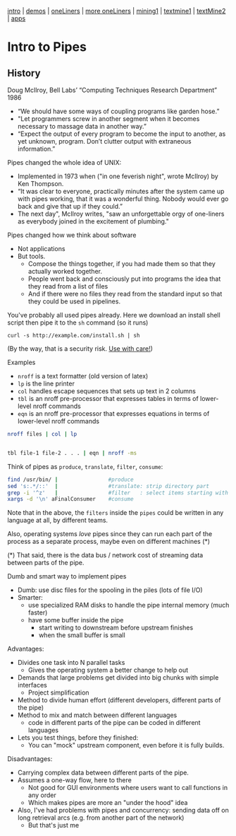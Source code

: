 [intro](/docs/pipes101.md) 
| [demos](/https://swcarpentry.github.io/shell-novice/04-pipefilter/index.html) 
| [oneLiners](/docs/oneliners.md)
| [more oneLiners](https://github.com/onceupon/Bash-Oneliner) 
| [mining1](https://teaching.idallen.com/cst8207/13w/notes/805_data_mining.html)
| [textmine1](https://williamjturkel.net/2013/06/15/basic-text-analysis-with-command-line-tools-in-linux/)
| [textMine2](https://towardsdatascience.com/text-mining-on-the-command-line-8ee88648476f) 
|  [apps](/docs/apps.md)


# Intro to Pipes


## History


Doug McIlroy, Bell Labs’ “Computing Techniques
Research Department” 1986
-   “We should have some ways of coupling programs like garden hose.” 
- "Let programmers screw in another segment when it becomes necessary
to massage data in another way.”
- “Expect the output of
 every program to become the input to another, as yet unknown,
 program. Don’t clutter output with extraneous information.”


Pipes changed the whole idea of UNIX:


- Implemented in 1973 when ("in one feverish night",
wrote McIlroy) by  Ken Thompson.
- “It was clear to everyone, practically minutes after the system
came up with pipes working, that it was a wonderful thing. Nobody
would ever go back and give that up if they could.”
- The next
day", McIlroy writes, "saw an unforgettable orgy of one-liners
as everybody joined in the excitement of plumbing." 


Pipes changed how we think about software


- Not applications
- But tools.
  - Compose the things together, if you
had made them so that they actually worked together. 
  - People went back and consciously put into programs the idea that they read from a list of files 
  -  And  if there were no files they read from the standard input so that they could be used in pipelines.


You've probably all used pipes already. Here we download an install shell script  then pipe it to the `sh` command
(so it runs)


```
curl -s http://example.com/install.sh | sh
```


(By the way, that is a security risk. [Use with care!](https://blog.dijit.sh//don-t-pipe-curl-to-bash))


Examples
- `nroff` is a text formatter (old version of latex)
- `lp` is the line printer
- `col` handles escape sequences that sets up text in 2 columns
- `tbl` is an nroff pre-processor that expresses tables in terms of lower-level nroff commands
- `eqn` is an nroff pre-processor that expresses equations in terms of lower-level nroff commands


```bash
nroff files | col | lp


tbl file-1 file-2 . . . | eqn | nroff -ms
````


Think of pipes as `produce`, `translate`, `filter`, `consume`:


```bash
find /usr/bin/ |                #produce 
sed 's:.*/::'  |                #translate: strip directory part
grep -i '^z'   |                #filter   : select items starting with z
xargs -d '\n' aFinalConsumer    #consume 
```


Note that in the above, the `filters` inside the `pipes` could be written in any language at all, by different teams.


Also, operating systems _love_ pipes since they can run each part of the process as a separate process,
maybe even on different machines (\*)


(\*) That said, there is the data bus / network cost of streaming data between parts of the pipe. 


Dumb and smart way to implement pipes
- Dumb: use disc files  for the spooling in the piles (lots of file I/O)
- Smarter: 
  - use specialized RAM disks to handle the pipe internal memory (much faster)
  - have some buffer inside the pipe
    - start writing to downstream before upstream finishes
    - when the small buffer is small


Advantages:
- Divides one task into N parallel tasks
  - Gives the operating system a better change to help out
- Demands that large problems get divided into big chunks with simple interfaces
  - Project simplification 
- Method to divide human effort (different developers, different parts of the pipe)
- Method  to mix and match between different languages
  - code in different parts of the pipe can be coded in different languages
- Lets you test things, before they finished:
  - You can "mock" upstream component, even before it is fully builds.
  
Disadvantages:


- Carrying complex data between different parts of the pipe. 
- Assumes a one-way flow, here to there
  - Not good for GUI environments where users want to call functions in any order
  - Which makes pipes are more an "under the hood" idea
- Also, I've had problems with pipes and concurrency: sending data off on long retrieval arcs (e.g. from another part of the network)
  - But that's just me


